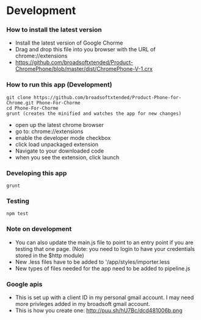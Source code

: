 # Development

### How to install the latest version
- Install the latest version of Google Chorme
- Drag and drop this file into you browser with the URL of chrome://extensions
- https://github.com/broadsoftxtended/Product-ChromePhone/blob/master/dist/ChromePhone-V-1.crx

### How to run this app (Development)

```
git clone https://github.com/broadsoftxtended/Product-Phone-for-Chrome.git Phone-For-Chorme
cd Phone-For-Chorme
grunt (creates the minified and watches the app for new changes)
```

- open up the latest chrome browser
- go to: chrome://extensions
- enable the developer mode checkbox
- click load unpackaged extension
- Navigate to your downloaded code
- when you see the extension, click launch

### Developing this app

```
grunt
```

### Testing

```
npm test
```

### Note on development

- You can also update the main.js file to point to an entry point if you are testing that one page. (Note: you need to login to have your credentials stored in the $http module)
- New .less files have to be added to '/app/styles/importer.less
- New types of files needed for the app need to be added to pipeline.js

### Google apis

- This is set up with a client ID in my personal gmail account. I may need more privleges added in my broadsoft gmail account.
- This is how you create one: http://puu.sh/hU7Bc/dcd481006b.png
